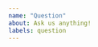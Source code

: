 ```yaml
---
name: "Question"
about: Ask us anything!
labels: question
---
```


<!-- Feel free to ask questions here, or you can also find us on the #website channel on the GraphQL Slack (invite link available in CONTRIBUTING.md) -->
